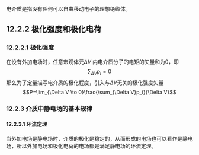 电介质是指没有任何可以自由移动电子的理想绝缘体。

## 12.2.2 极化强度和极化电荷

### 12.2.2.1 极化强度

在没有外加电场时，任意宏观体元$\Delta V$ 内电介质分子的电矩的矢量和为0，即$$\sum_{\Delta V} p_i=0$$
那么为了定量描写电介质的极化程度，引入与$\Delta V$无关的极化强度矢量$$P=\lim_{\Delta V \to 0}\frac{\sum_{\Delta V}p_i}{\Delta V}$$
### 12.2.3 介质中静电场的基本规律

#### 12.2.3.1 环流定理

当外加电场是静电场时，介质的极化是稳定的，从而形成的电场也可以看作是静电场，所以外加电场和极化电荷的电场都是满足静电场的环流定理。




